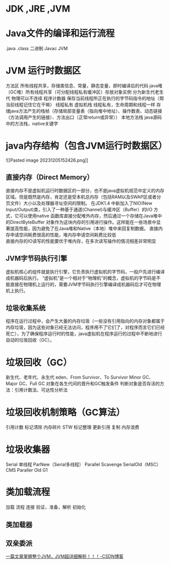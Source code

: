 # JDK ,JRE ,JVM
# Java文件的编译和运行流程
.java   .class   二进制
	Javac    JVM
# JVM 运行时数据区
方法区  所有线程共享，存储类信息、常量，静态变量，即时编译后的代码
java堆（GC堆）所有线程共享（可分配线程私有缓冲区）存放对象实例 分为新生代老生代 物理可以不连续
程序计数器 保存当前线程所正在执行的字节码指令的地址（帮当前线程记住它在干嘛） 线程私有
虚拟机栈 线程私有，生命周期和线程一样 
              存储java方法产生的栈帧（存储局部变量表（指向堆中地址）、操作数表、动态链接（方法调用产生的链接）、方法出口（正常return或异常））
本地方法栈 java源码中的方法栈，native关键字
# java内存结构（包含JVM运行时数据区）
![[Pasted image 20231205152426.png]]
## 直接内存（Direct Memory）
直接内存不是虚拟机运行时数据区的一部分，也不是java虚拟机规范中定义的内存区域。但是既然是内存，肯定还是受本机总内存（包括RAM以及SWAP区或者分页文件）大小以及处理器寻址空间的限制。
在JDK1.4 中新加入了NIO(New Input/Output)类，引入了一种基于通道(Channel)与缓冲区（Buffer）的I/O 方式，它可以使用native 函数库直接分配堆外内存，然后通过一个存储在Java堆中的DirectByteBuffer 对象作为这块内存的引用进行操作。这样能在一些场景中显著提高性能，因为避免了在Java堆和Native（本地）堆中来回复制数据。
直接内存申请空间耗费很高的性能，堆内存申请空间耗费比较低  
直接内存的IO读写的性能要优于堆内存，在多次读写操作的情况相差非常明显
## JVM字节码执行引擎
虚拟机核心的组件就是执行引擎，它负责执行虚拟机的字节码，一般户先进行编译成机器码后执行。
“虚拟机”是一个相对于“物理机”的概念，虚拟机的字节码是不能直接在物理机上运行的，需要JVM字节码执行引擎编译成机器码后才可在物理机上执行。
## 垃圾收集系统
程序在运行过程中，会产生大量的内存垃圾（一些没有引用指向的内存对象都属于内存垃圾，因为这些对象已经无法访问，程序用不了它们了，对程序而言它们已经死亡），为了确保程序运行时的性能，java虚拟机在程序运行的过程中不断地进行自动的垃圾回收（GC）。
# 垃圾回收（GC）
新生代、老年代、永生代
eden、From Survivor、To Survivor
Minor GC、Major GC、Full GC
对象在各生代间的晋升和GC触发条件
判断对象是否存活的方法：引用计数法、可达性分析法
# 垃圾回收机制策略（GC算法）
引用计数
标记清除  内存碎片 STW
标记整理  更新引用
复制         内存浪费
# 垃圾收集器
Serial 单线程        ParNew（Serial多线程）   Parallel Scavenge
SerialOld（MSC）CMS                                  Paraller Old
G1
# 类加载流程
加载  流程
连接 验证，准备，解析
初始化
## 类加载器
## 双亲委派
[一篇文章掌握整个JVM，JVM超详细解析！！！-CSDN博客](https://blog.csdn.net/weixin_43122090/article/details/105093777?ops_request_misc=%257B%2522request%255Fid%2522%253A%2522170175401816800227488967%2522%252C%2522scm%2522%253A%252220140713.130102334..%2522%257D&request_id=170175401816800227488967&biz_id=0&utm_medium=distribute.pc_search_result.none-task-blog-2~all~top_positive~default-1-105093777-null-null.142^v96^pc_search_result_base3&utm_term=jvm&spm=1018.2226.3001.4187)